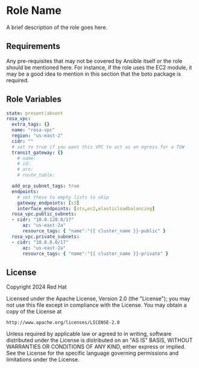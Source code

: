 Role Name
=========

A brief description of the role goes here.

Requirements
------------

Any pre-requisites that may not be covered by Ansible itself or the role should be mentioned here. For instance, if the role uses the EC2 module, it may be a good idea to mention in this section that the boto package is required.

Role Variables
--------------

```yaml
state: present|absent
rosa_vpc:
  extra_tags: {}
  name: "rosa-vpc"
  region: "us-east-2"
  cidr: ""
  # set to true if you want this VPC to act as an egress for a TGW
  transit_gateway: {}
    # name:
    # id:
    # arn:
    # route_table:

  add_ocp_subnet_tags: true
  endpoints:
    # set these to empty lists to skip
    gateway_endpoints: [s3]
    interface_endpoints: [sts,ec2,elasticloadbalancing]
  rosa_vpc.public_subnets:
  - cidr: "10.0.128.0/17"
      az: "us-east-2a"
      resource_tags: { "name":"{{ cluster_name }}-public" }
  rosa_vpc.private_subnets:
  - cidr: "10.0.0.0/17"
      az: "us-east-2a"
      resource_tags: { "name":"{{ cluster_name }}-private" }
```

License
-------

Copyright 2024 Red Hat

Licensed under the Apache License, Version 2.0 (the "License");
you may not use this file except in compliance with the License.
You may obtain a copy of the License at

    http://www.apache.org/licenses/LICENSE-2.0

Unless required by applicable law or agreed to in writing, software
distributed under the License is distributed on an "AS IS" BASIS,
WITHOUT WARRANTIES OR CONDITIONS OF ANY KIND, either express or implied.
See the License for the specific language governing permissions and
limitations under the License.


